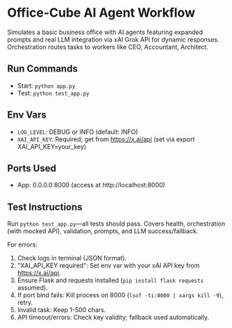 # Office-Cube AI Agent Workflow

Simulates a basic business office with AI agents featuring expanded prompts and real LLM integration via xAI Grok API for dynamic responses. Orchestration routes tasks to workers like CEO, Accountant, Architect.

## Run Commands
- Start: `python app.py`
- Test: `python test_app.py`

## Env Vars
- `LOG_LEVEL`: DEBUG or INFO (default: INFO)
- `XAI_API_KEY`: Required; get from https://x.ai/api (set via export XAI_API_KEY=your_key)

## Ports Used
- App: 0.0.0.0:8000 (access at http://localhost:8000)

## Test Instructions
Run `python test_app.py`—all tests should pass. Covers health, orchestration (with mocked API), validation, prompts, and LLM success/fallback.

For errors:
1. Check logs in terminal (JSON format).
2. "XAI_API_KEY required": Set env var with your xAI API key from https://x.ai/api.
3. Ensure Flask and requests installed (`pip install flask requests` assumed).
4. If port bind fails: Kill process on 8000 (`lsof -ti:8000 | xargs kill -9`), retry.
5. Invalid task: Keep 1-500 chars.
6. API timeout/errors: Check key validity; fallback used automatically.
